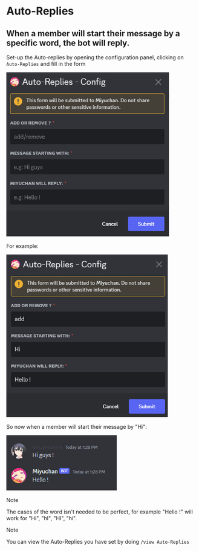 # Auto-Replies
## When a member will start their message by a specific word, the bot will reply.

Set-up the Auto-replies by opening the configuration panel, clicking on `Auto-Replies` and fill in the form  

![Form](../assets/1_autoreplies.png)

For example:  

![Example](../assets/2_autoreplies.png)

So now when a member will start their message by "Hi":  

![Demo](../assets/3_autoreplies.png)

> [!NOTE]
> The cases of the word isn't needed to be perfect, for example "Hello !" will work for "Hi", "hI", "HI", "hi".

> [!NOTE]
> You can view the Auto-Replies you have set by doing `/view Auto-Replies`